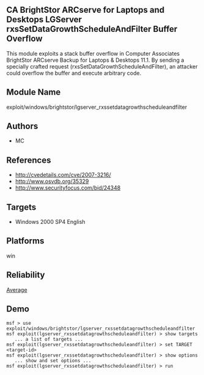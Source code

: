 ## CA BrightStor ARCserve for Laptops and Desktops LGServer rxsSetDataGrowthScheduleAndFilter Buffer Overflow

This module exploits a stack buffer overflow in Computer 
Associates BrightStor ARCserve Backup for Laptops & Desktops 
11.1. By sending a specially crafted request 
(rxsSetDataGrowthScheduleAndFilter), an attacker could 
overflow the buffer and execute arbitrary code.


## Module Name
exploit/windows/brightstor/lgserver_rxssetdatagrowthscheduleandfilter

## Authors
* MC


## References
* http://cvedetails.com/cve/2007-3216/
* http://www.osvdb.org/35329
* http://www.securityfocus.com/bid/24348



## Targets
* Windows 2000 SP4 English


## Platforms
win

## Reliability
[Average](https://github.com/rapid7/metasploit-framework/wiki/Exploit-Ranking)

## Demo

```
msf > use exploit/windows/brightstor/lgserver_rxssetdatagrowthscheduleandfilter
msf exploit(lgserver_rxssetdatagrowthscheduleandfilter) > show targets
   ... a list of targets ...
msf exploit(lgserver_rxssetdatagrowthscheduleandfilter) > set TARGET <target-id>
msf exploit(lgserver_rxssetdatagrowthscheduleandfilter) > show options
   ... show and set options ...
msf exploit(lgserver_rxssetdatagrowthscheduleandfilter) > run
```
    
    